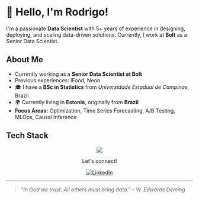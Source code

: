 # 👋 Hello, I'm Rodrigo!

I'm a passionate **Data Scientist** with 5+ years of experience in designing, deploying, and scaling data-driven solutions.
Currently, I work at **Bolt** as a Senior Data Scientist.

## About Me
- Currently working as a **Senior Data Scientist at Bolt**
- Previous experiences: iFood, Neon
- 🎓 I have a **BSc in Statistics** from *Universidade Estadual de Campinas*, Brazil
- 🌍 Currently living in **Estonia**, originally from **Brazil**
- **Focus Areas:** Optimization, Time Series Forecasting, A/B Testing, MLOps, Causal Inference

## Tech Stack

<p align="center">
  <a href="https://skillicons.dev">
    <img src="https://skillicons.dev/icons?i=py,pytorch,sklearn,aws,docker,r,postgres,github" />
  </a>
</p>

<p align="center">
  Let's connect! 
</p>

<p align="center">
  <a href=https://www.linkedin.com/in/rodrigo-ponzetto/ title="LinkedIn">
  <img src="https://skillicons.dev/icons?i=linkedin" alt="LinkedIn"/></a>
</p>

---

> *"In God we trust. All others must bring data." – W. Edwards Deming*

